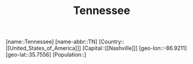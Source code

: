 ﻿---
title: "Tennessee"
location: [35.7556,-86.9211]
type: State
tags:
- geo/State


SpocWebEntityId: 36068
isDeleted: false
confidential: public

---
[name::Tennessee]
[name-abbr::TN]
[Country::[[United_States_of_America]]]
[Capital::[[Nashville]]]
[geo-lon::-86.9211]
[geo-lat::35.7556]
[Population::]


